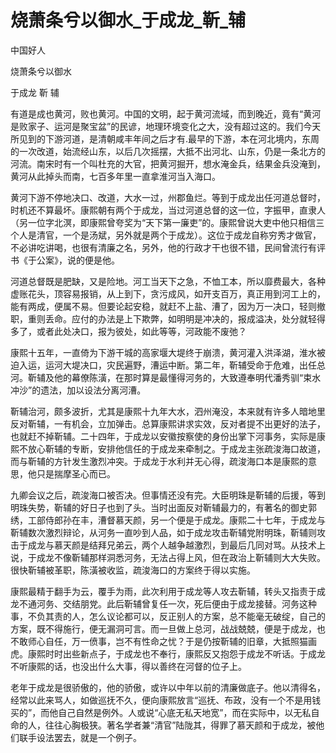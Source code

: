 # 烧萧条兮以御水_于成龙_靳_辅

中国好人

烧萧条兮以御水

于成龙 靳 辅

有道是成也黄河，败也黄河。中国的文明，起于黄河流域，而到晚近，竟有“黄河是败家子、运河是聚宝盆”的民谚，地理环境变化之大，没有超过这的。我们今天所见到的下游河道，是清朝咸丰年间之后才有.最早的下游，本在河北境内，东周的一次改道，始流经山东，以后几次摇摆，大抵不出河北、山东，仍是一条北方的河流。南宋时有一个叫杜充的大官，把黄河掘开，想水淹金兵，结果金兵没淹到，黄河从此掉头而南，七百多年里一直拿淮河当入海口。

黄河下游不停地决口、改道，大水一过，州郡鱼烂。等到于成龙出任河道总督时，时机还不算最坏。康熙朝有两个于成龙，当过河道总督的这一位，字振甲，直隶人（另一位字北溟，即康熙曾夸奖为“天下第一廉吏”的。康熙曾说大吏中他只相信三个人是清官，一个是汤斌，另外就是两个于成龙）。这位于成龙自称穷秀才做官，不必讲吃讲喝，也很有清廉之名，另外，他的行政才干也很不错，民间曾流行有评书《于公案》，说的便是他。

河道总督既是肥缺，又是险地。河工当天下之急，不恤工本，所以靡费最大，各种虚账花头，顶容易报销，从上到下，贪污成风，如开支百万，真正用到河工上的，能有两成，便属不易。但要论起安稳，就赶不上盐、漕了，因为万一决口，轻则撤职，重则丢命。应付的办法是上下欺弊，如明明是冲决的，报成溢决，处分就轻得多了，或者此处决口，报为彼处，如此等等，河政能不废弛？

康熙十五年，一直倚为下游干城的高家堰大堤终于崩溃，黄河灌入洪泽湖，淮水被迫入运，运河大堤决口，灾民遍野，漕运中断。第二年，靳辅受命于危难，出任总河。靳辅及他的幕僚陈潢，在那时算是最懂得河务的，大致遵奉明代潘秀驯“束水冲沙”的遗法，加以设法分离河漕。

靳辅治河，颇多波折，尤其是康熙十九年大水，泗州淹没，本来就有许多人暗地里反对靳辅，一有机会，立加弹击。总算康熙讲求实效，反对者提不出更好的法子，也就赶不掉靳辅。二十四年，于成龙以安徽按察使的身份出掌下河事务，实际是康熙不放心靳辅的专断，安排他信任的于成龙来牵制之。于成龙主张疏浚海口故道，而与靳辅的方针发生激烈冲突。于成龙于水利并无心得，疏浚海口本是康熙的意思，他只是揣摩圣心而已。

九卿会议之后，疏浚海口被否决。但事情还没有完。大臣明珠是靳辅的后援，等到明珠失势，靳辅的好日子也到了头。当时出面反对靳辅最力的，有著名的御史郭绣，工部侍郎孙在丰，漕督慕天颜，另一个便是于成龙。康熙二十七年，于成龙与靳辅数次激烈辩论，从河务一直吵到人品，如于成龙攻击靳辅党附明珠，靳辅则攻击于成龙与慕天颜是结拜兄弟云，两个人越争越激烈，到最后几同对骂。从技术上说，于成龙不像靳辅那样洞悉河务，无法占得上风，但在政治上靳辅则大大失败。很快靳辅被革职，陈潢被收监，疏浚海口的方案终于得以实施。

康熙最精于翻手为云，覆手为雨，此次利用于成龙等人攻去靳辅，转头又指责于成龙不通河务、交结朋党。此后靳辅曾复任一次，死后便由于成龙接替。河务这种事，不负其责的人，怎么议论都可以，反正别人的方案，总不能毫无破绽，自己的方案，既不得施行，便无漏洞可言。而一旦做上总河，战战兢兢，便是于成龙，也不敢师心自任，万一偾事，岂不有性命之忧？于是仍按靳辅的旧章，大抵照猫画虎。康熙时时出些新点子，于成龙也不奉行，康熙反又抱怨于成龙不听话。于成龙不听康熙的话，也没出什么大事，得以善终在河督的位子上。

老年于成龙是很骄傲的，他的骄傲，或许以中年以前的清廉做底子。他以清得名，经常以此来骂人，如做巡抚不久，便向康熙放言“巡抚、布政，没有一个不是用钱买的”，而他自己自然是例外。人或说“心底无私天地宽”，而在实际中，以无私自命的人，往往心胸极狭。著名学者兼“清官”陆陇其，得罪了慕天颜和于成龙，被他们联手设法罢去，就是一个例子。